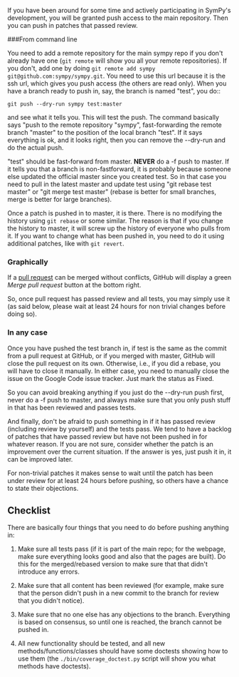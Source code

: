 If you have been around for some time and actively participating in
SymPy's development, you will be granted push access to the main
repository.  Then you can push in patches that passed review.

###From command line

You need to add a remote repository for the main sympy repo if you don't
already have one (``git remote`` will show you all your remote
repositories).  If you don't, add one by doing ``git remote add sympy
git@github.com:sympy/sympy.git``.  You need to use this url because it
is the ssh url, which gives you push access (the others are read only).
When you have a branch ready to push in, say, the branch is named
"test", you do::

    git push --dry-run sympy test:master

and see what it tells you.  This will test the push.  The command
basically says "push to the remote repository "sympy", fast-forwarding
the remote branch "master" to the position of the local branch "test".
If it says everything is ok, and it looks right, then you can remove the
--dry-run and do the actual push.

"test" should be fast-forward from master.  **NEVER** do a -f push to
master.  If it tells you that a branch is non-fastforward, it is
probably because someone else updated the official master since you
created test.  So in that case you need to pull in the latest master and
update test using "git rebase test master" or "git merge test master"
(rebase is better for small branches, merge is better for large
branches).

Once a patch is pushed in to master, it is there.  There is no modifying the
history using ``git rebase`` or some similar. The reason is that if you change
the history to master, it will screw up the history of everyone who pulls from
it.  If you want to change what has been pushed in, you need to do it using
additional patches, like with ``git revert``.

### Graphically

If a [pull request](https://github.com/sympy/sympy/pulls) can be merged without conflicts, GitHub will display a green _Merge pull request_ button at the bottom right.

So, once pull request has passed review and all tests, you may simply use it (as said below, please wait at least 24 hours for non trivial changes before doing so). 

### In any case

Once you have pushed the test branch in, if test is the same as the
commit from a pull request at GitHub, or if you merged with master,
GitHub will close the pull request on its own.  Otherwise, i.e., if you
did a rebase, you will have to close it manually.  In either case, you
need to manually close the issue on the Google Code issue tracker.  Just
mark the status as Fixed.

So you can avoid breaking anything if you just do the --dry-run push
first, never do a -f push to master, and always make sure that you only
push stuff in that has been reviewed and passes tests.

And finally, don't be afraid to push something in if it has passed
review (including review by yourself) and the tests pass.  We tend to
have a backlog of patches that have passed review but have not been
pushed in for whatever reason. If you are not sure, consider whether the
patch is an improvement over the current situation.  If the answer is
yes, just push it in, it can be improved later.

For non-trivial patches it makes sense to wait until the patch has been
under review for at least 24 hours before pushing, so others have a
chance to state their objections.




## Checklist

There are basically four things that you need to do before pushing anything in:

1. Make sure all tests pass (if it is part of the main repo; for the webpage, make sure everything looks good and also that the pages are built).  Do this for the merged/rebased version to make sure that that didn't introduce any errors.

2. Make sure that all content has been reviewed (for example, make sure that the person didn't push in a new commit to the branch for review that you didn't notice).

3. Make sure that no one else has any objections to the branch.  Everything is based on consensus, so until one is reached, the branch cannot be pushed in.

4. All new functionality should be tested, and all new methods/functions/classes should have some doctests showing how to use them (the `./bin/coverage_doctest.py` script will show you what methods have doctests).

